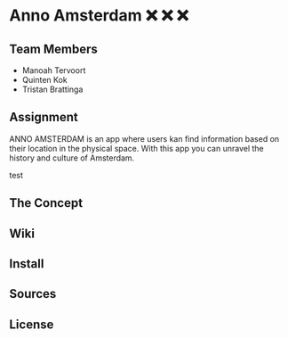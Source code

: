 # Anno Amsterdam :x: :x: :x:

## Team Members

- Manoah Tervoort
- Quinten Kok
- Tristan Brattinga

## Assignment

ANNO AMSTERDAM is an app where users kan find information based on their location in the physical space. With this app
you can unravel the history and culture of Amsterdam.

test

## The Concept

## Wiki

## Install

## Sources

## License
